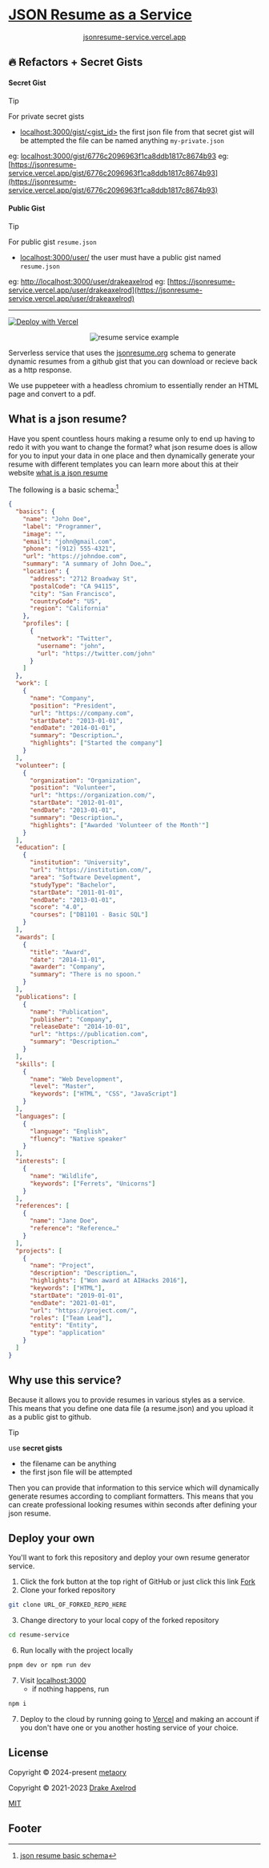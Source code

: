 # [JSON Resume as a Service](https://jsonresume-service.vercel.app)

<p align="center">
  <a href="https://jsonresume-service.vercel.app/">jsonresume-service.vercel.app</a>
</p>

## 🔥 Refactors + Secret Gists

#### Secret Gist

> [!Tip]
> For private secret gists
>
> - [localhost:3000/gist/<gist_id>](http://localhost:3000/gist/<gist_id>)
> the first json file from that secret gist will be attempted
> the file can be named anything `my-private.json`
>
> eg: [localhost:3000/gist/6776c2096963f1ca8ddb1817c8674b93](http://localhost:3000/gist/6776c2096963f1ca8ddb1817c8674b93)
> eg: [https://jsonresume-service.vercel.app/gist/6776c2096963f1ca8ddb1817c8674b93](https://jsonresume-service.vercel.app/gist/6776c2096963f1ca8ddb1817c8674b93)

#### Public Gist

> [!Tip]
> For public gist `resume.json`
>
> - [localhost:3000/user/<username>](http://localhost:3000/<username>)
> the user must have a public gist named `resume.json`
>
> eg: [http://localhost:3000/user/drakeaxelrod](http://localhost:3000/user/drakeaxelrod)
> eg: [https://jsonresume-service.vercel.app/user/drakeaxelrod](https://jsonresume-service.vercel.app/user/drakeaxelrod)

---

[![Deploy with Vercel](https://vercel.com/button)](https://vercel.com/new/clone?repository-url=https//github.com/metaory/json-resume-service)

<p align="center">
<img src="public/resume-service-image.png" alt="resume service example" />
</p>

Serverless service that uses the [jsonresume.org](https://jsonresume.org/) schema to generate dynamic resumes from a github gist that you can download or recieve back as a http response.

We use puppeteer with a headless chromium to essentially render an HTML page and convert to a pdf.

## What is a json resume?

Have you spent countless hours making a resume only to end up having to redo it with you want to change the format? what json resume does is allow for you to input your data in one place and then dynamically generate your resume with different templates you can learn more about this at their website [what is a json resume](https://jsonresume.org/getting-started/)

The following is a basic schema:[^1]

```json
{
  "basics": {
    "name": "John Doe",
    "label": "Programmer",
    "image": "",
    "email": "john@gmail.com",
    "phone": "(912) 555-4321",
    "url": "https://johndoe.com",
    "summary": "A summary of John Doe…",
    "location": {
      "address": "2712 Broadway St",
      "postalCode": "CA 94115",
      "city": "San Francisco",
      "countryCode": "US",
      "region": "California"
    },
    "profiles": [
      {
        "network": "Twitter",
        "username": "john",
        "url": "https://twitter.com/john"
      }
    ]
  },
  "work": [
    {
      "name": "Company",
      "position": "President",
      "url": "https://company.com",
      "startDate": "2013-01-01",
      "endDate": "2014-01-01",
      "summary": "Description…",
      "highlights": ["Started the company"]
    }
  ],
  "volunteer": [
    {
      "organization": "Organization",
      "position": "Volunteer",
      "url": "https://organization.com/",
      "startDate": "2012-01-01",
      "endDate": "2013-01-01",
      "summary": "Description…",
      "highlights": ["Awarded 'Volunteer of the Month'"]
    }
  ],
  "education": [
    {
      "institution": "University",
      "url": "https://institution.com/",
      "area": "Software Development",
      "studyType": "Bachelor",
      "startDate": "2011-01-01",
      "endDate": "2013-01-01",
      "score": "4.0",
      "courses": ["DB1101 - Basic SQL"]
    }
  ],
  "awards": [
    {
      "title": "Award",
      "date": "2014-11-01",
      "awarder": "Company",
      "summary": "There is no spoon."
    }
  ],
  "publications": [
    {
      "name": "Publication",
      "publisher": "Company",
      "releaseDate": "2014-10-01",
      "url": "https://publication.com",
      "summary": "Description…"
    }
  ],
  "skills": [
    {
      "name": "Web Development",
      "level": "Master",
      "keywords": ["HTML", "CSS", "JavaScript"]
    }
  ],
  "languages": [
    {
      "language": "English",
      "fluency": "Native speaker"
    }
  ],
  "interests": [
    {
      "name": "Wildlife",
      "keywords": ["Ferrets", "Unicorns"]
    }
  ],
  "references": [
    {
      "name": "Jane Doe",
      "reference": "Reference…"
    }
  ],
  "projects": [
    {
      "name": "Project",
      "description": "Description…",
      "highlights": ["Won award at AIHacks 2016"],
      "keywords": ["HTML"],
      "startDate": "2019-01-01",
      "endDate": "2021-01-01",
      "url": "https://project.com/",
      "roles": ["Team Lead"],
      "entity": "Entity",
      "type": "application"
    }
  ]
}
```

## Why use this service?

Because it allows you to provide resumes in various styles as a service.
This means that you define one data file (a resume.json) and you upload it as a public gist to github.

> [!Tip]
> use **secret gists**
>
> - the filename can be anything
> - the first json file will be attempted

Then you can provide that information to this service which will dynamically generate resumes according to compliant formatters.
This means that you can create professional looking resumes within seconds after defining your json resume.

## Deploy your own

You'll want to fork this repository and deploy your own resume generator service.

1. Click the fork button at the top right of GitHub or just click this link [Fork](https://github.com/metaory/json-resume-service/fork)
2. Clone your forked repository

```bash
git clone URL_OF_FORKED_REPO_HERE
```

3. Change directory to your local copy of the forked repository

```bash
cd resume-service
```

6. Run locally with the project locally

```bash
pnpm dev or npm run dev
```

7. Visit [localhost:3000](http://localhost:3000)
   - if nothing happens, run


```bash
npm i
```

7. Deploy to the cloud by running going to [Vercel](https://vercel.com/) and making an account if you don't have one or you another hosting service of your choice.

## License

Copyright © 2024-present [metaory](https://github.com/metaory)

Copyright © 2021-2023 [Drake Axelrod](https://github.com/drakeaxelrod)

[MIT](LICENSE)

## Footer

[^1]: [json resume basic schema](https://jsonresume.org/schema/)
